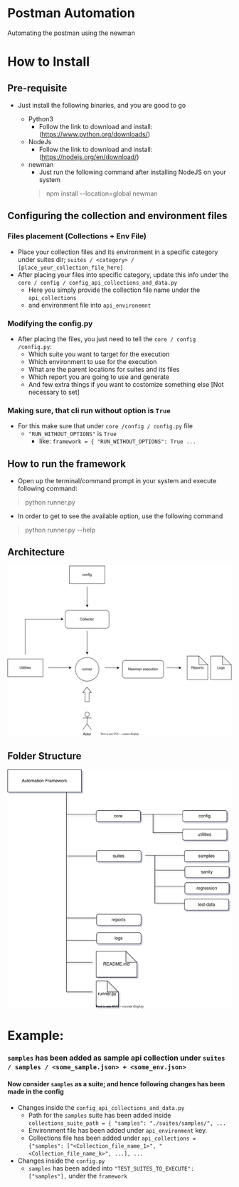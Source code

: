 # Postman Automation
Automating the postman using the newman

# How to Install

## Pre-requisite
- Just install the following binaries, and you are good to go
  
  - Python3
    - Follow the link to download and install: (https://www.python.org/downloads/)
  - NodeJs
    - Follow the link to download and install: (https://nodejs.org/en/download/)
  - newman
    - Just run the following command after installing NodeJS on your system
    > npm install --location=global newman

## Configuring the collection and environment files

### Files placement (Collections + Env File)
- Place your collection files and its environment in a specific category under suites dir; `suites / <category> / [place_your_collection_file_here]`
- After placing your files into specific category, update this info under the `core / config / config_api_collections_and_data.py`
  - Here you simply provide the collection file name under the `api_collections`
  - and environment file into `api_environemnt`

### Modifying the config.py
- After placing the files, you just need to tell the `core / config /config.py`:
  - Which suite you want to target for the execution
  - Which environment to use for the execution
  - What are the parent locations for suites and its files
  - Which report you are going to use and generate
  - And few extra things if you want to costomize something else [Not necessary to set]
  
### Making sure, that cli run without option is `True`
- For this make sure that under `core /config / config.py` file
  - `"RUN_WITHOUT_OPTIONS"` is `True`
    - like: `framework = { "RUN_WITHOUT_OPTIONS": True ...`

## How to run the framework
- Open up the terminal/command prompt in your system and execute following command:
> python runner.py

- In order to get to see the available option, use the following command
> python runner.py --help

## Architecture
![Automation folder structure](./core/designs/Architecture.drawio.svg?raw=true "Architecture")

## Folder Structure
![Automation folder structure](./core/designs/FolderStructure.drawio.svg?raw=true "Folder Structure") 


# Example: 
### `samples` has been added as sample api collection under `suites / samples / <some_sample.json> + <some_env.json>`

#### Now consider `samples` as a suite; and hence following changes has been made in the config
- Changes inside the `config_api_collections_and_data.py`
  - Path for the `samples` suite has been added inside `collections_suite_path = { "samples": "./suites/samples/", ...`
  - Environment file has been added under `api_environment` key.
  - Collections file has been added under `api_collections = {"samples": ["<Collection_file_name_1>", "<Collection_file_name_k>", ...], ...`
- Changes inside the `config.py`
  - `samples` has been added into `"TEST_SUITES_TO_EXECUTE": ["samples"],` under the `framework`
